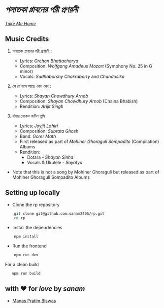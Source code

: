 # _পলাতকা প্লাবনের পরী প্রণয়নী_

_[Take Me Home](https://rimjhim.sanam.live/)_

## Music Credits

1. পলাতকা প্লাবনের পরী প্রণয়নী :

   - Lyrics: _Orchon Bhattacharya_
   - Composition: _Wolfgang Amadeus Mozart_ (Symphony No. 25 in G minor)
   - Vocals: _Sudhaborshy Chakraborty_ and _Chandosika_

2. সে যে বসে আছে একা একা :

   - Lyrics: _Shayan Chowdhury Arnob_
   - Composition: _Shayan Chowdhury Arnob_ (Chaina Bhabish)
   - Rendition: _Arijit Singh_

3. ধাঁধার থেকেও জটিল তুমি

    - Lyrics: _Joyjit Lahiri_
    - Composition: _Subrata Ghosh_
    - Band: _Gorer Math_
    - First released as part of _Mohiner Ghoraguli Sompadito_ (Compilation) Albums
    - Rendition: 
        - Dotara - _Shayan Sinha_
        - Vocals & Ukulele - _Sayatya_

- Note that this is not a song by Mohiner Ghoraguli but released as part of Mohiner Ghoraguli Sompadito Albums

## Setting up locally

- Clone the rp repository

```bash
    git clone git@github.com:sanam2405/rp.git
    cd rp
```

- Install the dependencies

```bash
    npm install
```

- Run the frontend

```bash
    npm run dev
```

For a clean build

```bash
   npm run build
```

## with ♥️ for _love_ by _sanam_

- [Manas Pratim Biswas](https://www.linkedin.com/in/manas-pratim-biswas)
